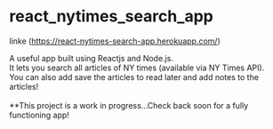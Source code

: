 # react_nytimes_search_app
linke (https://react-nytimes-search-app.herokuapp.com/)

A useful app built using Reactjs and Node.js. <br /> 
It lets you search all articles of NY times (available via NY Times API). <br />
You can also add save the articles to read later and add notes to the articles! <br /><br />
**This project is a work in progress...Check back soon for a fully functioning app!

